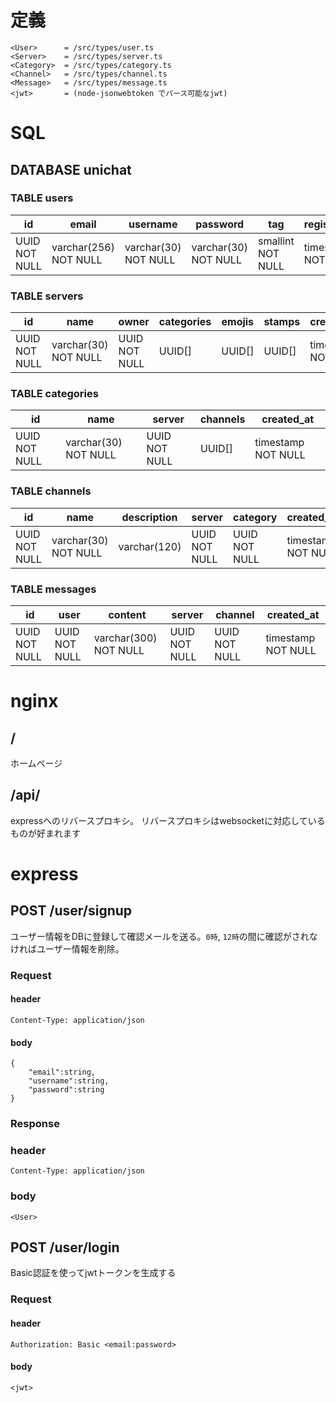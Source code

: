 # 定義
```
<User>      = /src/types/user.ts
<Server>    = /src/types/server.ts
<Category>  = /src/types/category.ts
<Channel>   = /src/types/channel.ts
<Message>   = /src/types/message.ts
<jwt>       = (node-jsonwebtoken でパース可能なjwt)
```

# SQL
## DATABASE unichat
### TABLE users
|id						|email									|username							|password							|tag							|registered_at			|verified					|
|-------------|-----------------------|---------------------|---------------------|-----------------|-------------------|-----------------|
|UUID	NOT NULL|varchar(256) NOT NULL	|varchar(30) NOT NULL	|varchar(30) NOT NULL	|smallint	NOT NULL|timestamp NOT NULL	|boolean NOT NULL	|

### TABLE servers
|id						|name									|owner				|categories	|emojis	|stamps	|created_at					|
|-------------|---------------------|-------------|-----------|-------|-------|-------------------|
|UUID	NOT NULL|varchar(30) NOT NULL	|UUID	NOT NULL|UUID[]			|UUID[]	|UUID[]	|timestamp NOT NULL	|

### TABLE categories
|id						|name									|server				|channels	|created_at					|
|-------------|---------------------|-------------|---------|-------------------|
|UUID	NOT NULL|varchar(30) NOT NULL	|UUID NOT NULL|UUID[]		|timestamp NOT NULL	|

### TABLE channels
|id						|name									|description	|server				|category			|created_at					|
|-------------|---------------------|-------------|-------------|-------------|-------------------|
|UUID	NOT NULL|varchar(30) NOT NULL	|varchar(120)	|UUID NOT NULL|UUID NOT NULL|timestamp NOT NULL	|

### TABLE messages
|id						|user						|content							|server				|channel			|created_at					|
|-------------|---------------|---------------------|-------------|-------------|-------------------|
|UUID	NOT NULL|UUID NOT NULL	|varchar(300) NOT NULL|UUID NOT NULL|UUID NOT NULL|timestamp NOT NULL	|

# nginx
## /
ホームページ

## /api/
expressへのリバースプロキシ。
リバースプロキシはwebsocketに対応しているものが好まれます

# express
## POST /user/signup
ユーザー情報をDBに登録して確認メールを送る。`0時`, `12時`の間に確認がされなければユーザー情報を削除。
### Request
#### header
```
Content-Type: application/json
```
#### body
```
{
	"email":string,
	"username":string,
	"password":string
}
```

### Response
### header
```
Content-Type: application/json
```
### body
```
<User>
```

## POST /user/login
Basic認証を使ってjwtトークンを生成する
### Request
#### header
```
Authorization: Basic <email:password>
```
#### body
```
<jwt>
```